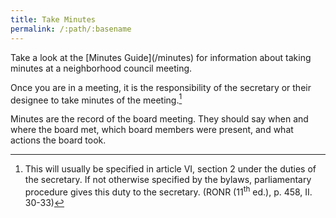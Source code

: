 ```yaml
---
title: Take Minutes
permalink: /:path/:basename
---
```


<aside class="callout" role="complementary" markdown="1">
Take a look
at the [Minutes Guide](/minutes)
for information
about taking minutes
at a neighborhood council meeting.
</aside>

Once you are
in a meeting,
it is the responsibility
of the secretary
or their designee
to take minutes
of the meeting.[^bylawssecretaryminutes]

Minutes are the record
of the board meeting.
They should say
when and where the board met,
which board members were present,
and what actions the board took.

[^bylawssecretaryminutes]:
    This will usually
    be specified
    in article VI, section 2
    under the duties
    of the secretary.
    If not otherwise specified
    by the bylaws,
    parliamentary procedure
    gives this duty
    to the secretary.
    (RONR (11<sup>th</sup> ed.), p. 458, II. 30-33)

